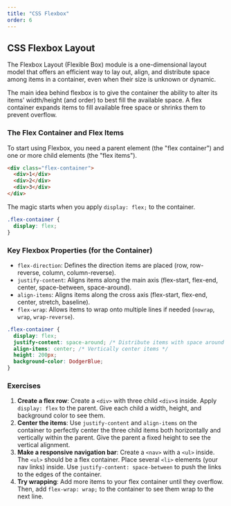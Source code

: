 ```yaml
---
title: "CSS Flexbox"
order: 6
---
```


## CSS Flexbox Layout

The Flexbox Layout (Flexible Box) module is a one-dimensional layout model that offers an efficient way to lay out, align, and distribute space among items in a container, even when their size is unknown or dynamic.

The main idea behind flexbox is to give the container the ability to alter its items' width/height (and order) to best fill the available space. A flex container expands items to fill available free space or shrinks them to prevent overflow.

### The Flex Container and Flex Items

To start using Flexbox, you need a parent element (the "flex container") and one or more child elements (the "flex items").

```html
<div class="flex-container">
  <div>1</div>
  <div>2</div>
  <div>3</div>
</div>
```

The magic starts when you apply `display: flex;` to the container.

```css
.flex-container {
  display: flex;
}
```

### Key Flexbox Properties (for the Container)

-   `flex-direction`: Defines the direction items are placed (row, row-reverse, column, column-reverse).
-   `justify-content`: Aligns items along the main axis (flex-start, flex-end, center, space-between, space-around).
-   `align-items`: Aligns items along the cross axis (flex-start, flex-end, center, stretch, baseline).
-   `flex-wrap`: Allows items to wrap onto multiple lines if needed (`nowrap`, `wrap`, `wrap-reverse`).

```css
.flex-container {
  display: flex;
  justify-content: space-around; /* Distribute items with space around them */
  align-items: center; /* Vertically center items */
  height: 200px;
  background-color: DodgerBlue;
}
```

### Exercises

1.  **Create a flex row**: Create a `<div>` with three child `<div>`s inside. Apply `display: flex` to the parent. Give each child a width, height, and background color to see them.
2.  **Center the items**: Use `justify-content` and `align-items` on the container to perfectly center the three child items both horizontally and vertically within the parent. Give the parent a fixed height to see the vertical alignment.
3.  **Make a responsive navigation bar**: Create a `<nav>` with a `<ul>` inside. The `<ul>` should be a flex container. Place several `<li>` elements (your nav links) inside. Use `justify-content: space-between` to push the links to the edges of the container.
4.  **Try wrapping**: Add more items to your flex container until they overflow. Then, add `flex-wrap: wrap;` to the container to see them wrap to the next line.
